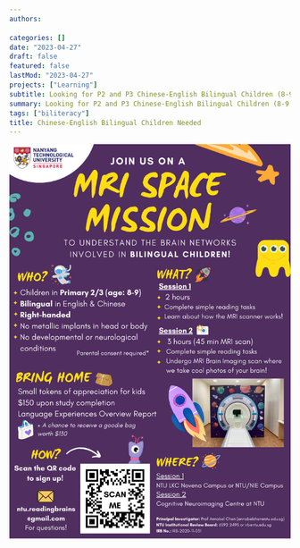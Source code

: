 ```yaml
---
authors:

categories: []
date: "2023-04-27"
draft: false
featured: false
lastMod: "2023-04-27"
projects: ["Learning"]
subtitle: Looking for P2 and P3 Chinese-English Bilingual Children (8-9 years old)
summary: Looking for P2 and P3 Chinese-English Bilingual Children (8-9 years old)
tags: ["biliteracy"]
title: Chinese-English Bilingual Children Needed
---
```




![png](main.png)
